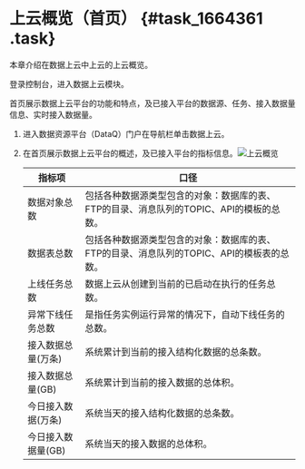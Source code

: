 # 上云概览（首页） {#task_1664361 .task}

本章介绍在数据上云中上云的上云概览。

登录控制台，进入数据上云模块。

首页展示数据上云平台的功能和特点，及已接入平台的数据源、任务、接入数据量信息、实时接入数据量。

1.  进入数据资源平台（DataQ）门户在导航栏单击数据上云。
2.  在首页展示数据上云平台的概述，及已接入平台的指标信息。![上云概览](http://static-aliyun-doc.oss-cn-hangzhou.aliyuncs.com/assets/img/1319334/156776589755424_zh-CN.png)

 

    |指标项|口径|
    |---|--|
    |数据对象总数|包括各种数据源类型包含的对象：数据库的表、FTP的目录、消息队列的TOPIC、API的模板的总数。|
    |数据表总数|包括各种数据源类型包含的对象：数据库的表、FTP的目录、消息队列的TOPIC、API的模板表的总数。|
    |上线任务总数|数据上云从创建到当前的已启动在执行的任务总数。|
    |异常下线任务总数|是指任务实例运行异常的情况下，自动下线任务的总数。|
    |接入数据总量\(万条\)|系统累计到当前的接入结构化数据的总条数。|
    |接入数据总量\(GB\)|系统累计到当前的接入数据的总体积。|
    |今日接入数据\(万条\)|系统当天的接入结构化数据的总条数。|
    |今日接入数据量\(GB\)|系统当天的接入数据的总体积。|


